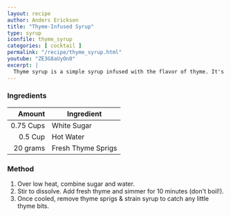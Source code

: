 ```yaml
---
layout: recipe
author: Anders Erickson
title: "Thyme-Infused Syrup"
type: syrup
iconfile: thyme_syrup
categories: [ cocktail ]
permalink: "/recipe/thyme_syrup.html"
youtube: "ZE3G8aUyOn0"
excerpt: |
  Thyme syrup is a simple syrup infused with the flavor of thyme. It's a versatile ingredient that can be used in a variety of drinks and dishes.
---
```


### Ingredients

|    Amount | Ingredient         |
| --------: | ------------------ |
| 0.75 Cups | White Sugar        |
|   0.5 Cup | Hot Water          |
|  20 grams | Fresh Thyme Sprigs |

### Method

1. Over low heat, combine sugar and water.
2. Stir to dissolve. Add fresh thyme and simmer for 10 minutes (don't boil!).
3. Once cooled, remove thyme sprigs & strain syrup to catch any little thyme bits.
